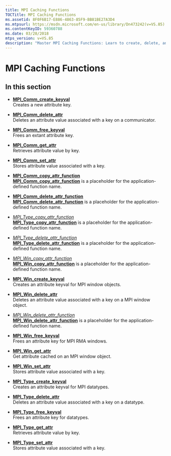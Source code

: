 ```yaml
---
title: MPI Caching Functions
TOCTitle: MPI Caching Functions
ms.assetid: 8F0F6B17-E886-4863-85F9-BB81BE27A3D4
ms.mtpsurl: https://msdn.microsoft.com/en-us/library/Dn473242(v=VS.85)
ms.contentKeyID: 59360788
ms.date: 03/28/2018
mtps_version: v=VS.85
description: "Master MPI Caching Functions: Learn to create, delete, and manage attributes with Microsoft's Message Passing Interface. Boost your skills now."
---
```


# MPI Caching Functions

## In this section

  - [**MPI\_Comm\_create\_keyval**](mpi-comm-create-keyval-function.md)  
    Creates a new attribute key.

  - [**MPI\_Comm\_delete\_attr**](mpi-comm-delete-attr-function.md)  
    Deletes an attribute value associated with a key on a communicator.

  - [**MPI\_Comm\_free\_keyval**](mpi-comm-free-keyval-function.md)  
    Frees an extant attribute key.

  - [**MPI\_Comm\_get\_attr**](mpi-comm-get-attr-function.md)  
    Retrieves attribute value by key.

  - [**MPI\_Comm\_set\_attr**](mpi-comm-set-attr-function.md)  
    Stores attribute value associated with a key.

  - [**MPI\_Comm\_copy\_attr\_function**](mpi-comm-copy-attr-function-function.md)  
    [**MPI\_Comm\_copy\_attr\_function**](mpi-comm-copy-attr-function-function.md) is a placeholder for the application-defined function name.

  - [**MPI\_Comm\_delete\_attr\_function**](mpi-comm-delete-attr-function-function.md)  
    [**MPI\_Comm\_delete\_attr\_function**](mpi-comm-delete-attr-function-function.md) is a placeholder for the application-defined function name.

  - [*MPI\_Type\_copy\_attr\_function*](mpi-type-copy-attr-function-callback-function.md)  
    [**MPI\_Type\_copy\_attr\_function**](mpi-type-copy-attr-function-callback-function.md) is a placeholder for the application-defined function name.

  - [*MPI\_Type\_delete\_attr\_function*](mpi-type-delete-attr-function-callback-function.md)  
    [**MPI\_Type\_delete\_attr\_function**](mpi-type-delete-attr-function-callback-function.md) is a placeholder for the application-defined function name.

  - [*MPI\_Win\_copy\_attr\_function*](mpi-win-copy-attr-function-callback-function.md)  
    [**MPI\_Win\_copy\_attr\_function**](mpi-win-copy-attr-function-callback-function.md) is a placeholder for the application-defined function name.

  - [**MPI\_Win\_create\_keyval**](mpi-win-create-keyval-function.md)  
    Creates an attribute keyval for MPI window objects.

  - [**MPI\_Win\_delete\_attr**](mpi-win-delete-attr-function.md)  
    Deletes an attribute value associated with a key on a MPI window object.

  - [*MPI\_Win\_delete\_attr\_function*](mpi-win-delete-attr-function-callback-function.md)  
    [**MPI\_Win\_delete\_attr\_function**](mpi-win-delete-attr-function-callback-function.md) is a placeholder for the application-defined function name.

  - [**MPI\_Win\_free\_keyval**](mpi-win-free-keyval-function.md)  
    Frees an attribute key for MPI RMA windows.

  - [**MPI\_Win\_get\_attr**](mpi-win-get-attr-function.md)  
    Get attribute cached on an MPI window object.

  - [**MPI\_Win\_set\_attr**](mpi-win-set-attr-function.md)  
    Stores attribute value associated with a key.

  - [**MPI\_Type\_create\_keyval**](mpi-type-create-keyval-function.md)  
    Creates an attribute keyval for MPI datatypes.

  - [**MPI\_Type\_delete\_attr**](mpi-type-delete-attr-function.md)  
    Deletes an attribute value associated with a key on a datatype.

  - [**MPI\_Type\_free\_keyval**](mpi-type-free-keyval-function.md)  
    Frees an attribute key for datatypes.

  - [**MPI\_Type\_get\_attr**](mpi-type-get-attr-function.md)  
    Retrieves attribute value by key.

  - [**MPI\_Type\_set\_attr**](mpi-type-set-attr-function.md)  
    Stores attribute value associated with a key.

